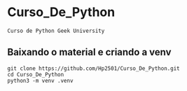 # Curso_De_Python

```
Curso de Python Geek University
```

## Baixando o material e criando a venv
```
git clone https://github.com/Hp2501/Curso_De_Python.git
cd Curso_De_Python
python3 -m venv .venv
```